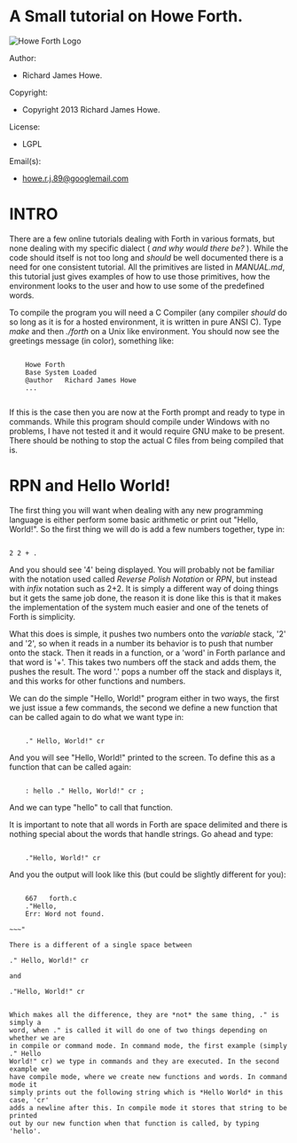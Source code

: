 A Small tutorial on Howe Forth.
===============================

![Howe Forth Logo](https://raw.github.com/howerj/c-forth/master/logo.png "By the power of HOWE FORTH!")

Author:             

* Richard James Howe.

Copyright:          

* Copyright 2013 Richard James Howe.

License:            

* LGPL

Email(s):              

* howe.r.j.89@googlemail.com

INTRO
=====

There are a few online tutorials dealing with Forth in various formats, but none
dealing with my specific dialect ( *and why would there be?* ). While the code
should itself is not too long and *should* be well documented there is a need
for one consistent tutorial. All the primitives are listed in *MANUAL.md*, this
tutorial just gives examples of how to use those primitives, how the environment
looks to the user and how to use some of the predefined words.

To compile the program you will need a C Compiler (any compiler *should* do so
long as it is for a hosted environment, it is written in pure ANSI C). Type
*make* and then *./forth* on a Unix like environment. You should now see the
greetings message (in color), something like:

~~~

    Howe Forth
    Base System Loaded
    @author   Richard James Howe
    ...


~~~

If this is the case then you are now at the Forth prompt and ready to type in
commands. While this program should compile under Windows with no problems, I
have not tested it and it would require GNU make to be present. There should be
nothing to stop the actual C files from being compiled that is.

RPN and Hello World!
====================

The first thing you will want when dealing with any new programming language is
either perform some basic arithmetic or print out "Hello, World!". So the first
thing we will do is add a few numbers together, type in:

~~~

2 2 + .

~~~

And you should see '4' being displayed. You will probably not be familiar with
the notation used called *Reverse Polish Notation* or *RPN*, but instead with
*infix* notation such as 2+2. It is simply a different way of doing things but
it gets the same job done, the reason it is done like this is that it makes the
implementation of the system much easier and one of the tenets of Forth is
simplicity. 

What this does is simple, it pushes two numbers onto the *variable* stack, '2'
and '2', so when it reads in a number its behavior is to push that number onto
the stack. Then it reads in a function, or a 'word' in Forth parlance and that
word is '+'. This takes two numbers off the stack and adds them, the pushes the
result. The word '.' pops a number off the stack and displays it, and this works
for other functions and numbers.

We can do the simple "Hello, World!" program either in two ways, the first we
just issue a few commands, the second we define a new function that can be
called again to do what we want type in:

~~~

    ." Hello, World!" cr

~~~

And you will see "Hello, World!" printed to the screen. To define this as a
function that can be called again:

~~~

    : hello ." Hello, World!" cr ;

~~~

And we can type "hello" to call that function. 

It is important to note that all words in Forth are space delimited and there is
nothing special about the words that handle strings. Go ahead and type:

~~~

    ."Hello, World!" cr

~~~

And you the output will look like this (but could be slightly different for
you):

~~~

    667   forth.c
    ."Hello,
    Err: Word not found.

~~~"

There is a different of a single space between

~~~

    ." Hello, World!" cr

    and

    ."Hello, World!" cr


~~~

Which makes all the difference, they are *not* the same thing, ." is simply a
word, when ." is called it will do one of two things depending on whether we are
in compile or command mode. In command mode, the first example (simply ." Hello
World!" cr) we type in commands and they are executed. In the second example we
have compile mode, where we create new functions and words. In command mode it
simply prints out the following string which is *Hello World* in this case, 'cr'
adds a newline after this. In compile mode it stores that string to be printed
out by our new function when that function is called, by typing 'hello'. 



